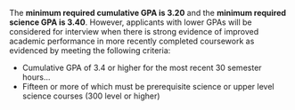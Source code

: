 The **minimum required cumulative GPA is 3.20** and the **minimum required science GPA is 3.40**. However, <span class="highlight">applicants with lower GPAs will be considered</span> for interview <span class="highlight">when there is strong evidence of improved academic performance in more recently completed coursework</span> as evidenced by meeting the following criteria:

- <span class="highlight">Cumulative GPA of 3.4 or higher</span> for the <span class="highlight">most recent 30 semester hours</span>...  
- <span class="highlight">Fifteen or more</span> of which must be <span class="highlight">prerequisite science or upper level science courses (300 level or higher)</span>